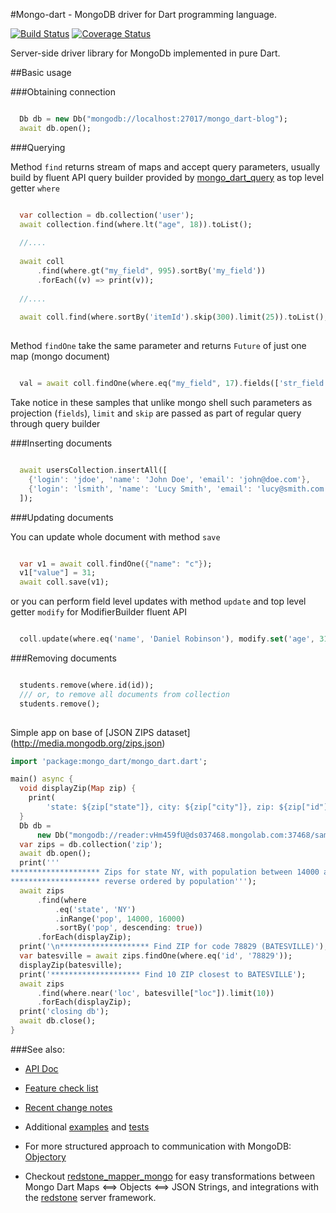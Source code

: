 #Mongo-dart - MongoDB driver for Dart programming language.


[![Build Status](https://travis-ci.org/vadimtsushko/mongo_dart.svg?branch=master)](https://travis-ci.org/vadimtsushko/mongo_dart.svg?branch=master)
[![Coverage Status](https://coveralls.io/repos/vadimtsushko/mongo_dart/badge.svg?branch=master)](https://coveralls.io/r/vadimtsushko/mongo_dart?branch=master)

Server-side driver library for MongoDb implemented in pure Dart.

##Basic usage

###Obtaining connection

```dart

  Db db = new Db("mongodb://localhost:27017/mongo_dart-blog");
  await db.open();
```

###Querying


Method `find` returns stream of maps and accept query parameters, usually build by fluent API query builder 
provided by [mongo_dart_query](https://github.com/vadimtsushko/mongo_dart_query) as top level getter `where`

```dart

  var collection = db.collection('user');
  await collection.find(where.lt("age", 18)).toList();
  
  //....
  
  await coll
      .find(where.gt("my_field", 995).sortBy('my_field'))
      .forEach((v) => print(v));
      
  //....
  
  await coll.find(where.sortBy('itemId').skip(300).limit(25)).toList();
  
```

Method `findOne` take the same parameter and returns `Future` of just one map (mongo document)

```dart

  val = await coll.findOne(where.eq("my_field", 17).fields(['str_field','my_field']));
```


Take notice in these samples that unlike mongo shell such parameters as projection (`fields`), `limit` and `skip`
are passed as part of regular query through query builder

###Inserting documents

```dart

  await usersCollection.insertAll([
    {'login': 'jdoe', 'name': 'John Doe', 'email': 'john@doe.com'},
    {'login': 'lsmith', 'name': 'Lucy Smith', 'email': 'lucy@smith.com'}
  ]);
```

###Updating documents

You can update whole document with method `save`

```dart

  var v1 = await coll.findOne({"name": "c"});
  v1["value"] = 31;
  await coll.save(v1);
```

or you can perform field level updates with method `update` and top level getter `modify` for ModifierBuilder fluent API   

```dart

  coll.update(where.eq('name', 'Daniel Robinson'), modify.set('age', 31));

```

###Removing documents

```dart

  students.remove(where.id(id));
  /// or, to remove all documents from collection
  students.remove();    
    
```


Simple app on base of [JSON ZIPS dataset] (http://media.mongodb.org/zips.json)


```dart
import 'package:mongo_dart/mongo_dart.dart';

main() async {
  void displayZip(Map zip) {
    print(
        'state: ${zip["state"]}, city: ${zip["city"]}, zip: ${zip["id"]}, population: ${zip["pop"]}');
  }
  Db db =
      new Db("mongodb://reader:vHm459fU@ds037468.mongolab.com:37468/samlple");
  var zips = db.collection('zip');
  await db.open();
  print('''
******************** Zips for state NY, with population between 14000 and 16000,
******************** reverse ordered by population''');
  await zips
      .find(where
          .eq('state', 'NY')
          .inRange('pop', 14000, 16000)
          .sortBy('pop', descending: true))
      .forEach(displayZip);
  print('\n******************** Find ZIP for code 78829 (BATESVILLE)');
  var batesville = await zips.findOne(where.eq('id', '78829'));
  displayZip(batesville);
  print('******************** Find 10 ZIP closest to BATESVILLE');
  await zips
      .find(where.near('loc', batesville["loc"]).limit(10))
      .forEach(displayZip);
  print('closing db');
  await db.close();
}
```

###See also:

- [API Doc](http://www.dartdocs.org/documentation/mongo_dart/0.1.39)

- [Feature check list](https://github.com/vadimtsushko/mongo_dart/blob/master/doc/feature_checklist.md)

- [Recent change notes](https://github.com/vadimtsushko/mongo_dart/blob/master/changelog.md)

- Additional [examples](https://github.com/vadimtsushko/mongo_dart/tree/master/example) and [tests](https://github.com/vadimtsushko/mongo_dart/tree/master/test)

- For more structured approach to communication with MongoDB: [Objectory](https://github.com/vadimtsushko/objectory)

- Checkout [redstone_mapper_mongo](https://github.com/redstone-dart/redstone/wiki/redstone_mapper_mongo) for easy transformations between Mongo Dart Maps <==> Objects <==> JSON Strings, and integrations with the [redstone](https://github.com/luizmineo/redstone.dart) server framework.
